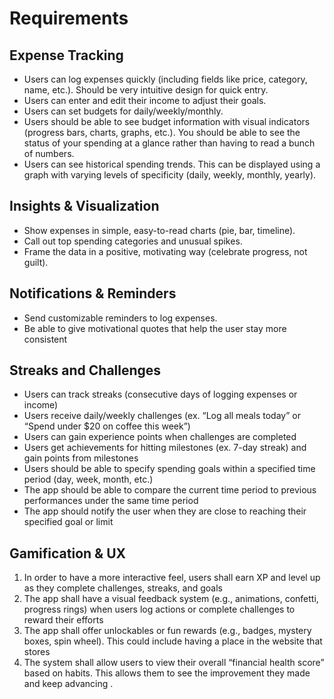 # Requirements

## Expense Tracking
- Users can log expenses quickly (including fields like price, category, name, etc.). Should be very intuitive design for quick entry.
- Users can enter and edit their income to adjust their goals.
- Users can set budgets for daily/weekly/monthly. 
- Users should be able to see budget information with visual indicators (progress bars, charts, graphs, etc.). You should be able to see the status of your spending at a glance rather than having to read a bunch of numbers.
- Users can see historical spending trends. This can be displayed using a graph with varying levels of specificity (daily, weekly, monthly, yearly). 

## Insights & Visualization
- Show expenses in simple, easy-to-read charts (pie, bar, timeline).
- Call out top spending categories and unusual spikes.
- Frame the data in a positive, motivating way (celebrate progress, not guilt).

## Notifications & Reminders
- Send customizable reminders to log expenses.
- Be able to give motivational quotes that help the user stay more consistent

## Streaks and Challenges
- Users can track streaks (consecutive days of logging expenses or income)
- Users receive daily/weekly challenges (ex. “Log all meals today” or “Spend under $20 on coffee this week”)
- Users can gain experience points when challenges are completed
- Users get achievements for hitting milestones (ex. 7-day streak) and gain points from milestones
- Users should be able to specify spending goals within a specified time period (day, week, month, etc.)
- The app should be able to compare the current time period to previous performances under the same time period
- The app should notify the user when they are close to reaching their specified goal or limit

## Gamification & UX

1. In order to have a more interactive feel, users shall earn XP and level up as they complete challenges, streaks, and goals 
2. The app shall have a visual feedback system (e.g., animations, confetti, progress rings) when users log actions or complete challenges to reward their efforts
3. The app shall offer unlockables or fun rewards (e.g., badges, mystery boxes, spin wheel). This could include having a place in the website that stores 
4. The system shall allow users to view their overall “financial health score” based on habits. This allows them to see the improvement they made and keep advancing . 
